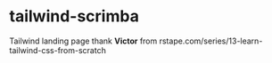 # tailwind-scrimba

Tailwind landing page thank **Victor** from rstape.com/series/13-learn-tailwind-css-from-scratch
